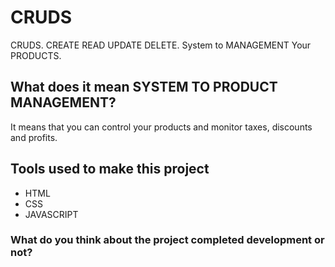 # CRUDS

CRUDS. CREATE READ UPDATE DELETE. System to MANAGEMENT Your PRODUCTS.
## What does it mean SYSTEM TO PRODUCT MANAGEMENT?
It means that you can control your products and monitor taxes, discounts and profits.
## Tools used to make this project
- HTML
- CSS
- JAVASCRIPT
### What do you think about the project completed development or not?
